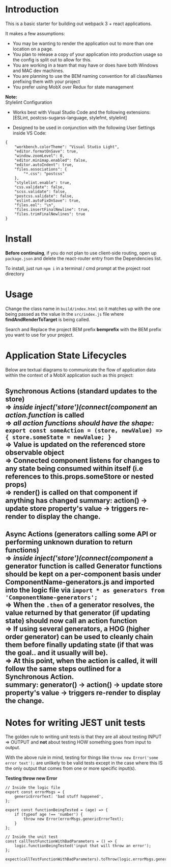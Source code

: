 # Introduction
This is a basic starter for building out webpack 3 + react applications.    

It makes a few assumptions:    
- You may be wanting to render the application out to more than one location on a page.
- You plan to release a copy of your application into production usage so the config is split out to allow for this.
- You are working in a team that may have or does have both Windows and MAC dev machines.
- You are planning to use the BEM naming convention for all classNames prefixing them with your project
- You prefer using MobX over Redux for state management

**Note:**    
Stylelint Configuration
- Works best with Visual Studio Code and the following extensions:
[ESLint, postcss-sugarss-language, stylefmt, stylelint]

- Designed to be used in conjunction with the following User Settings inside VS Code:
```
{
    "workbench.colorTheme": "Visual Studio Light",
    "editor.formatOnSave": true,
    "window.zoomLevel": 0,
    "editor.minimap.enabled": false,
    "editor.autoIndent": true,
    "files.associations": {
        "*.css": "postcss"
    },
    "stylelint.enable": true,
    "css.validate": false,
    "scss.validate": false,
    "postcss.validate": false,
    "eslint.autoFixOnSave": true,
    "files.eol": "\n",
    "files.insertFinalNewline": true,
    "files.trimFinalNewlines": true
}

```

# Install
**Before continuing**, if you do not plan to use client-side routing, open up `package.json` and delete the react-router entry from the Dependencies list.

To install, just run `npm i` in a terminal / cmd prompt at the project root directory

# Usage
Change the class name in `build/index.html` so it matches up with the one being passed as the value in the `src/index.js` file where **findAndRenderToTarget** is being called.

Search and Replace the project BEM prefix **bemprefix** with the BEM prefix you want to use for your project.

# Application State Lifecycles
Below are textual diagrams to communicate the flow of application data within the context of a MobX application such as this project:    
    
**Synchronous Actions (standard updates to the store)**    
=> *inside inject('store')(connect(component* an *action.function* is called    
=> *all action functions should have the shape:* `export const someAction = (store, newValue) => { store.someState = newValue; }`    
=> Value is updated on the referenced store observable object    
=> Connected component listens for changes to any state being consumed within itself (i.e references to this.props.someStore or nested props)    
=> render() is called on that component if anything has changed
**summary:** action() -> update store property's value -> triggers re-render to display the change.
---

**Async Actions (generators calling some API or performing unknown duration to return functions)**    
=> *inside inject('store')(connect(component* a generator function is called **Generator functions should be kept on a per-component basis under ComponentName-generators.js** and imported into the logic file via `import * as generators from 'ComponentName-generators';`    
=> When the `.then` of a generator resolves, the value returned by that generator (if updating state) should now call an **action** function   
=> If using several generators, a HOG (higher order generator) can be used to cleanly chain them before finally updating state (if that was the goal.. and it usually will be).    
=> At this point, when the action is called, it will follow the same steps outlined for a Synchronous Action.    
**summary:** generator() -> action() -> update store property's value -> triggers re-render to display the change.
---

# Notes for writing JEST unit tests
The golden rule to writing unit tests is that they are all about testing INPUT => OUTPUT and **not** about testing HOW something goes from input to output.

With the above rule in mind, testing for things like `throw new Error('some error text');` are unlikely to be valid tests except in the case where this IS the only output that comes from one or more specific input(s).

**Testing throw new Error**
```
// Inside the logic file
export const errorMsgs = {
    genericErrorText: 'bad stuff happened',
};

export const functionBeingTested = (age) => {
    if (typeof age !== 'number') {
        throw new Error(errorMsgs.genericErrorText);
    }
};

// Inside the unit test
const callTestFunctionWithBadParameters = () => {
    logic.functionBeingTested('input that will throw an error');
};

expect(callTestFunctionWithBadParameters).toThrow(logic.errorMsgs.genericErrorText);
```